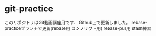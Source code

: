 # git-practice
このリポジトリはGit動画講座用です．
Github上で更新しました。
rebase-practiceブランチで更新(rebase用 コンフリクト用)
rebase-pull用
stash練習
